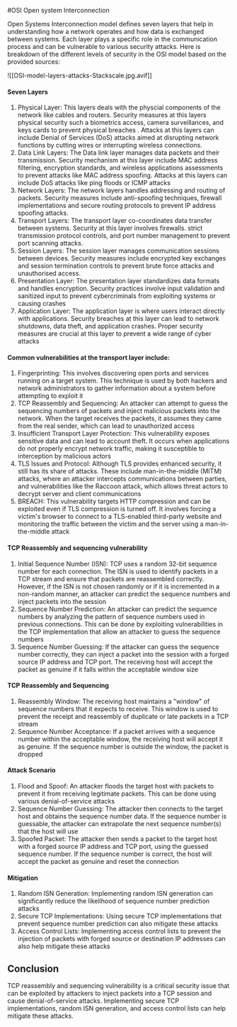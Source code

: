 #OSI Open system Interconnection

Open Systems Interconnection model defines seven layers that help in understanding how a network operates and how data is exchanged between systems. Each layer plays a specific role in the communication process and can be vulnerable to various security attacks. Here is breakdown of the different levels of security in the OSI model based on the provided sources:

![[OSI-model-layers-attacks-Stackscale.jpg.avif]]

#### Seven Layers

1. Physical Layer: This layers deals with the physcial components of the network like cables and routers. Security measures at this layers physical security such a biometrics access, camera surveillances, and keys cards to prevent physical breaches . Attacks at this layers can include Denial of Services (DoS) attacks aimed at disrupting network functions by cutting wires or interrupting wireless connections.
2. Data Link Layers: The Data link layer manages data packets and their transmission. Security mechanism at this layer include MAC address filtering, encryption standards, and wireless applications assessments to prevent attacks like MAC address spoofing. Attacks at this layers can include DoS attacks like ping floods or ICMP attacks
3. Network Layers: The network layers handles addressing and routing of packets. Security measures include anti-spoofing techniques, firewall implementations and secure routing protocols to prevent IP address spoofing attacks.
4. Transport Layers: The transport layer co-coordinates data transfer between systems. Security at this layer involves firewalls. strict transmission protocol controls, and port number management to prevent port scanning attacks.
5. Session Layers: The session layer manages communication sessions between devices. Security measures include encrypted key exchanges and session termination controls to prevent brute force attacks and unauthorised access.
6. Presentation Layer: The presentation layer standardizes data formats and handles encryption. Security practices involve input validation and sanitized input to prevent cybercriminals from exploiting systems or causing crashes
7. Application Layer: The application layer is where users interact directly with applications. Security breaches at this layer can lead to network shutdowns, data theft, and application crashes. Proper security measures are crucial at this layer to prevent a wide range of cyber attacks

  

#### Common vulnerabilities at the transport layer include:

1. Fingerprinting: This involves discovering open ports and services running on a target system. This technique is used by both hackers and network administrators to gather information about a system before attempting to exploit it
2. TCP Reassembly and Sequencing: An attacker can attempt to guess the sequencing numbers of packets and inject malicious packets into the network. When the target receives the packets, it assumes they came from the real sender, which can lead to unauthorized access
3. Insufficient Transport Layer Protection: This vulnerability exposes sensitive data and can lead to account theft. It occurs when applications do not properly encrypt network traffic, making it susceptible to interception by malicious actors
4. TLS Issues and Protocol: Although TLS provides enhanced security, it still has its share of attacks. These include man-in-the-middle (MITM) attacks, where an attacker intercepts communications between parties, and vulnerabilities like the Raccoon attack, which allows threat actors to decrypt server and client communications
5. BREACH: This vulnerability targets HTTP compression and can be exploited even if TLS compression is turned off. It involves forcing a victim's browser to connect to a TLS-enabled third-party website and monitoring the traffic between the victim and the server using a man-in-the-middle attack

#### TCP Reassembly and sequencing vulnerability
1. Initial Sequence Number (ISN): TCP uses a random 32-bit sequence number for each connection. The ISN is used to identify packets in a TCP stream and ensure that packets are reassembled correctly. However, if the ISN is not chosen randomly or if it is incremented in a non-random manner, an attacker can predict the sequence numbers and inject packets into the session
2. Sequence Number Prediction: An attacker can predict the sequence numbers by analyzing the pattern of sequence numbers used in previous connections. This can be done by exploiting vulnerabilities in the TCP implementation that allow an attacker to guess the sequence numbers
3. Sequence Number Guessing: If the attacker can guess the sequence number correctly, they can inject a packet into the session with a forged source IP address and TCP port. The receiving host will accept the packet as genuine if it falls within the acceptable window size

#### TCP Reassembly and Sequencing

1. Reassembly Window: The receiving host maintains a "window" of sequence numbers that it expects to receive. This window is used to prevent the receipt and reassembly of duplicate or late packets in a TCP stream
2. Sequence Number Acceptance: If a packet arrives with a sequence number within the acceptable window, the receiving host will accept it as genuine. If the sequence number is outside the window, the packet is dropped

#### Attack Scenario

1. Flood and Spoof: An attacker floods the target host with packets to prevent it from receiving legitimate packets. This can be done using various denial-of-service attacks
2. Sequence Number Guessing: The attacker then connects to the target host and obtains the sequence number data. If the sequence number is guessable, the attacker can extrapolate the next sequence number(s) that the host will use
3. Spoofed Packet: The attacker then sends a packet to the target host with a forged source IP address and TCP port, using the guessed sequence number. If the sequence number is correct, the host will accept the packet as genuine and reset the connection

#### Mitigation

1. Random ISN Generation: Implementing random ISN generation can significantly reduce the likelihood of sequence number prediction attacks
2. Secure TCP Implementations: Using secure TCP implementations that prevent sequence number prediction can also mitigate these attacks
3. Access Control Lists: Implementing access control lists to prevent the injection of packets with forged source or destination IP addresses can also help mitigate these attacks


## Conclusion

TCP reassembly and sequencing vulnerability is a critical security issue that can be exploited by attackers to inject packets into a TCP session and cause denial-of-service attacks. Implementing secure TCP implementations, random ISN generation, and access control lists can help mitigate these attacks.